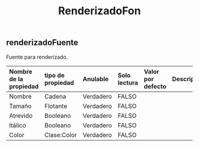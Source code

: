 ﻿---
title: RenderizadoFon
second_title: Aspose.Cells Cloud Documen
type: docs
url: /es/specification/model/renderingfont/
description: "Aspose.Cells Especificación del modelo de nube: RenderingFont. Maneje sin esfuerzo Excel y otros documentos de hoja de cálculo con funciones como abrir, generar, editar, dividir, fusionar, comparar y convertir."
kwords: Excel, Office, Hoja de cálculo, Nube REST API, RenderingFont
weight: 50
---
## **renderizadoFuente**

 Fuente para renderizado.

| Nombre de la propiedad| tipo de propiedad| Anulable| Solo lectura| Valor por defecto| Descripción|
|:- |:- |:- |:- |:- |:- |
| Nombre| Cadena| Verdadero| FALSO|||
| Tamaño| Flotante| Verdadero| FALSO|||
| Atrevido| Booleano| Verdadero| FALSO|||
| Itálico| Booleano| Verdadero| FALSO|||
| Color| Clase:Color| Verdadero| FALSO|||

